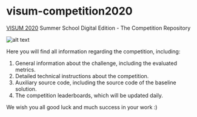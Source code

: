 # visum-competition2020
[VISUM 2020](http://visum.inesctec.pt) Summer School Digital Edition - The Competition Repository 


![alt text](http://visum.inesctec.pt/wp-content/uploads/2020/05/site_cover.png "VISUM 2020")


Here you will find all information regarding the competition, including:

1. General information about the challenge, including the evaluated metrics.
2. Detailed technical instructions about the competition.
3. Auxiliary source code, including the source code of the baseline solution.
4. The competition leaderboards, which will be updated daily.


We wish you all good luck and much success in your work :)
